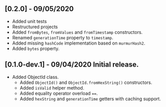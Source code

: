 ## [0.2.0] - 09/05/2020
- Added unit tests
- Restructured projects
- Added `fromBytes`, `fromValues` and `fromTimestamp` constructors.
- Renamed `generationTime` property to `timestamp`.
- Added missing `hashCode` implementation based on `murmurHash2`.
- Added `bytes` property.
## [0.1.0-dev.1] - 09/04/2020 Initial release.
- Added ObjectId class.
  - Added `ObjectId()` and `ObjectId.fromHexString()` constructors.
  - Added `isValid` helper method.
  - Added equality operator overload `==`.
  - Added `hexString` and `generationTime` getters with caching support.
